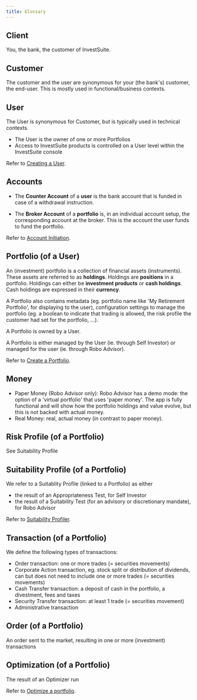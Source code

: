 ```yaml
---
title: Glossary
---
```


## Client
You, the bank, the customer of InvestSuite.

## Customer
The customer and the user are synonymous for your (the bank's) customer, the end-user. This is mostly used in functional/business contexts.

## User
The User is synonymous for Customer, but is typically used in technical contexts.

- The User is the owner of one or more Portfolios
- Access to InvestSuite products is controlled on a User level within the InvestSuite console

Refer to [Creating a User](../common_scenarios/account_initiation/#create-a-user).

<!-- #### Document
TODO -->

<!-- ### Report
TODO -->

## Accounts

- The **Counter Account** of a **user** is the bank account that is funded in case of a withdrawal instruction.

- The **Broker Account** of a **portfolio** is, in an individual account setup, the corresponding account at the broker. This is the account the user funds to fund the portfolio.

Refer to [Account Initiation](../common_scenarios/account_initiation.md).

## Portfolio (of a User)
An (investment) portfolio is a collection of financial assets (instruments). 
These assets are referred to as **holdings**. Holdings are **positions** in a portfolio.
Holdings can either be **investment products** or **cash holdings**. Cash holdings are expressed in their **currency**.

A Portfolio also contains metadata (eg. portfolio name like 'My Retirement Portfolio', for displaying to the user), configuration settings to manage the portfolio (eg. a boolean to indicate that trading is allowed, the risk profile the customer had set for the portfolio, ...).

A Portfolio is owned by a User.

A Portfolio is either managed by the User (ie. through Self Investor) or managed for the user (ie. through Robo Advisor).

Refer to [Create a Portfolio](../common_scenarios/account_initiation/#create-a-portfolio).

<!-- Portfolio
Portfolio Stats
:question_mark: not found in InvestSuite API documentation - About 
Contains stats about multiple instruments -->

## Money

- Paper Money (Robo Advisor only): Robo Advisor has a demo mode: the option of a 'virtual portfolio' that uses 'paper money'. The app is fully functional and will show how the portfolio holdings and value evolve, but this is not backed with actual money.
- Real Money: real, actual money (in contrast to paper money).



## Risk Profile (of a Portfolio)

See Suitability Profile

## Suitability Profile (of a Portfolio)

We refer to a Suitablity Profile (linked to a Portfolio) as either

- the result of an Appropriateness Test, for Self Investor
- the result of a Suitability Test (for an advisory or discretionary mandate), for Robo Advisor

Refer to [Suitability Profiler](../common_scenarios/suitability_profiler).

## Transaction (of a Portfolio)

We define the following types of transactions:

- Order transaction: one or more trades (= securities movements)
- Corporate Action transaction, eg. stock split or distribution of dividends, can but does not need to include one or more trades (= securities movements)
- Cash Transfer transaction: a deposit of cash in the portfolio, a divestment, fees and taxes
- Security Transfer transaction: at least 1 trade (= securities movement)
- Administrative transaction

<!-- Documentation EOD file storage of transactions in IVS databases - Google Docs -->

## Order (of a Portfolio)

An order sent to the market, resulting in one or more (investment) transactions

## Optimization (of a Portfolio)

The result of an Optimizer run

Refer to [Optimize a portfolio](../common_scenarios/run_optimizer/).